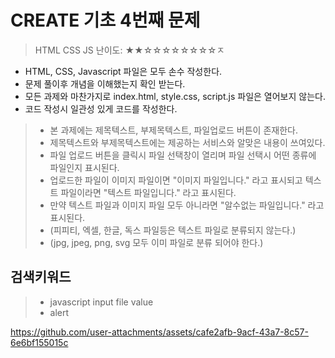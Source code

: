 # CREATE 기초 4번째 문제

> HTML CSS JS
> 난이도: ★★☆☆☆☆☆☆☆☆ㅈ

* HTML, CSS, Javascript 파일은 모두 손수 작성한다.
* 문제 풀이후 개념을 이해했는지 확인 받는다.
* 모든 과제와 마찬가지로 index.html, style.css, script.js 파일은 열어보지 않는다.
* 코드 작성시 일관성 있게 코드를 작성한다.

>* 본 과제에는 제목텍스트, 부제목텍스트, 파일업로드 버튼이 존재한다.
>* 제목텍스트와 부제목텍스트에는 제공하는 서비스와 알맞은 내용이 쓰여있다.
>* 파일 업로드 버튼을 클릭시 파일 선택창이 열리며 파일 선택시 어떤 종류에 파일인지 표시된다.
>* 업로드한 파일이 이미지 파일이면 "이미지 파일입니다." 라고 표시되고 텍스트 파일이라면 "텍스트 파일입니다." 라고 표시된다.
>* 만약 텍스트 파일과 이미지 파일 모두 아니라면 "알수없는 파일입니다." 라고 표시된다.
>* (피피티, 엑셀, 한글, 독스 파일등은 텍스트 파일로 분류되지 않는다.)
>* (jpg, jpeg, png, svg 모두 이미 파일로 분류 되어야 한다.)

## 검색키워드
>* javascript input file value
>* alert

https://github.com/user-attachments/assets/cafe2afb-9acf-43a7-8c57-6e6bf155015c

